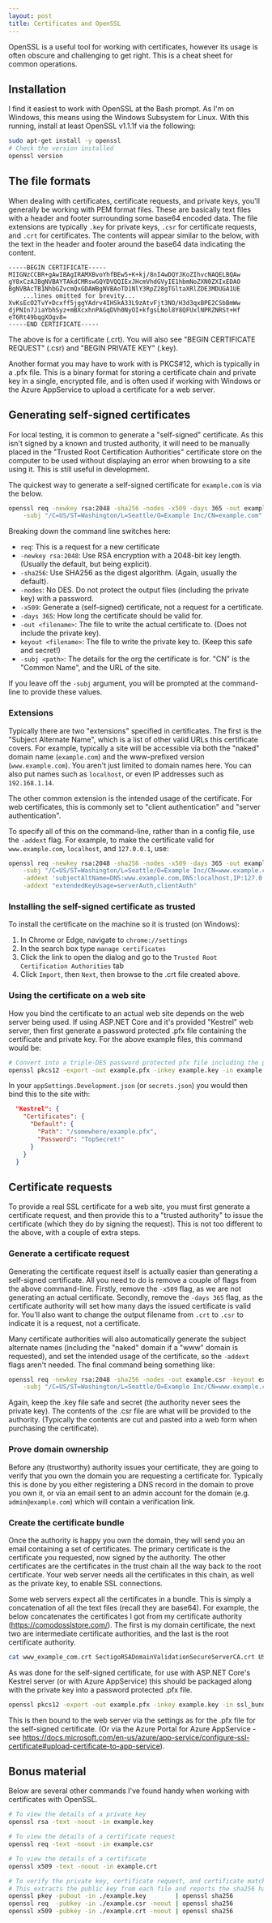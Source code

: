 ```yaml
---
layout: post
title: Certificates and OpenSSL
---
```


OpenSSL is a useful tool for working with certificates, however its usage is often obscure and
challenging to get right. This is a cheat sheet for common operations.

## Installation

I find it easiest to work with OpenSSL at the Bash prompt. As I'm on Windows, this means using the
Windows Subsystem for Linux. With this running, install at least OpenSSL v1.1.1f via the following:

```bash
sudo apt-get install -y openssl
# Check the version installed
openssl version
```

## The file formats

When dealing with certificates, certificate requests, and private keys, you'll generally be working
with PEM format files. These are basically text files with a header and footer surrounding some base64
encoded data. The file extensions are typically `.key` for private keys, `.csr` for certificate requests,
and `.crt` for certificates. The contents will appear similar to the below, with the text in the header
and footer around the base64 data indicating the content.

```
-----BEGIN CERTIFICATE-----
MIIGNzCCBR+gAwIBAgIRAMXBvoYhfBEw5+K+kj/8nI4wDQYJKoZIhvcNAQELBQAw
gY8xCzAJBgNVBAYTAkdCMRswGQYDVQQIExJHcmVhdGVyIE1hbmNoZXN0ZXIxEDAO
BgNVBAcTB1NhbGZvcmQxGDAWBgNVBAoTD1NlY3RpZ28gTGltaXRlZDE3MDUGA1UE
    ...lines omitted for brevity...
XvKsEcO2TvY+Dcxff5jggYAdrv4IHSkA33L9zAtvFjt3NO/H3d3qxBPE2CSbBmWw
djPNIn7JiaYbhSyz+mBXcxhnPAGqDVh0NyOI+kfgsLNol8Y8QFUxlNPRZNRSt+Hf
eT6Rt49bqgXOgv8=
-----END CERTIFICATE-----
```

The above is for a certificate (.crt). You will also see "BEGIN CERTIFICATE REQUEST" (.csr) and
"BEGIN PRIVATE KEY" (.key).

Another format you may have to work with is PKCS#12, which is typically in a .pfx file. This is a
binary format for storing a certificate chain and private key in a single, encrypted file, and is
often used if working with Windows or the Azure AppService to upload a certificate for a web server.

## Generating self-signed certificates

For local testing, it is common to generate a "self-signed" certificate. As this isn't signed by a
known and trusted authority, it will need to be manually placed in the "Trusted Root Certification
Authorities" certificate store on the computer to be used without displaying an error when browsing
to a site using it. This is still useful in development.

The quickest way to generate a self-signed certificate for `example.com` is via the below.

```bash
openssl req -newkey rsa:2048 -sha256 -nodes -x509 -days 365 -out example.crt -keyout example.key \
    -subj "/C=US/ST=Washington/L=Seattle/O=Example Inc/CN=example.com"
```

Breaking down the command line switches here:

- `req`: This is a request for a new certificate
- `-newkey rsa:2048`: Use RSA encryption with a 2048-bit key length. (Usually the default, but being explicit).
- `-sha256`: Use SHA256 as the digest algorithm. (Again, usually the default).
- `-nodes`: No DES. Do not protect the output files (including the private key) with a password.
- `-x509`: Generate a (self-signed) certificate, not a request for a certificate.
- `-days 365`: How long the certificate should be valid for.
- `-out <filename>`: The file to write the actual certificate to. (Does not include the private key).
- `keyout <filename>`: The file to write the private key to. (Keep this safe and secret!)
- `-subj <path>`: The details for the org the certificate is for. "CN" is the "Common Name", and the URL of the site.

If you leave off the `-subj` argument, you will be prompted at the command-line to provide these values.

### Extensions

Typically there are two "extensions" specified in certificates. The first is the "Subject Alternate Name",
which is a list of other valid URLs this certificate covers. For example, typically a site will be accessible
via both the "naked" domain name (`example.com`) and the www-prefixed version (`www.example.com`). You aren't
just limited to domain names here. You can also put names such as `localhost`, or even IP addresses such
as `192.168.1.14`.

The other common extension is the intended usage of the certificate. For web certificates, this is commonly
set to "client authentication" and "server authentication".

To specify all of this on the command-line, rather than in a config file, use the `-addext` flag. For example,
to make the certificate valid for `www.example.com`, `localhost`, and `127.0.0.1`, use:

```bash
openssl req -newkey rsa:2048 -sha256 -nodes -x509 -days 365 -out example.crt -keyout example.key \
    -subj "/C=US/ST=Washington/L=Seattle/O=Example Inc/CN=www.example.com" \
    -addext 'subjectAltName=DNS:www.example.com,DNS:localhost,IP:127.0.0.1' \
    -addext "extendedKeyUsage=serverAuth,clientAuth"
```

### Installing the self-signed certificate as trusted

To install the certificate on the machine so it is trusted (on Windows):

1. In Chrome or Edge, navigate to `chrome://settings`
2. In the search box type `manage certificates`
3. Click the link to open the dialog and go to the `Trusted Root Certification Authorities` tab
4. Click `Import`, then `Next`, then browse to the .crt file created above.

### Using the certificate on a web site

How you bind the certificate to an actual web site depends on the web server being used. If using
ASP.NET Core and it's provided "Kestrel" web server, then first generate a password protected .pfx
file containing the certificate and private key. For the above example files, this command would be:

```bash
# Convert into a triple-DES password protected pfx file including the private key (you be prompted for a password)
openssl pkcs12 -export -out example.pfx -inkey example.key -in example.crt -des3 -password
```

In your `appSettings.Development.json` (or `secrets.json`) you would then bind this to the site with:

```json
  "Kestrel": {
    "Certificates": {
      "Default": {
        "Path": "/somewhere/example.pfx",
        "Password": "TopSecret!"
      }
    }
  }
```

## Certificate requests

To provide a real SSL certificate for a web site, you must first generate a certificate request, and
then provide this to a "trusted authority" to issue the certificate (which they do by signing the request).
This is not too different to the above, with a couple of extra steps.

### Generate a certificate request

Generating the certificate request itself is actually easier than generating a self-signed certificate.
All you need to do is remove a couple of flags from the above command-line. Firstly, remove the `-x509`
flag, as we are not generating an actual certificate. Secondly, remove the `-days 365` flag, as the
certificate authority will set how many days the issued certificate is valid for. You'll also want to
change the output filename from `.crt` to `.csr` to indicate it is a request, not a certificate.

Many certificate authorities will also automatically generate the subject alternate names (including
the "naked" domain if a "www" domain is requested), and set the intended usage of the certificate,
so the `-addext` flags aren't needed. The final command being something like:

```bash
openssl req -newkey rsa:2048 -sha256 -nodes -out example.csr -keyout example.key \
    -subj "/C=US/ST=Washington/L=Seattle/O=Example Inc/CN=www.example.com"
```

Again, keep the .key file safe and secret (the authority never sees the private key). The contents
of the .csr file are what will be provided to the authority. (Typically the contents are cut and
pasted into a web form when purchasing the certificate).

### Prove domain ownership

Before any (trustworthy) authority issues your certificate, they are going to verify that you
own the domain you are requesting a certificate for. Typically this is done by you either registering
a DNS record in the domain to prove you own it, or via an email sent to an admin account for the domain
(e.g. `admin@example.com`) which will contain a verification link.

### Create the certificate bundle

Once the authority is happy you own the domain, they will send you an email containing a set of certificates.
The primary certificate is the certificate you requested, now signed by the authority. The other certificates
are the certificates in the trust chain all the way back to the root certificate. Your web server needs
all the certificates in this chain, as well as the private key, to enable SSL connections.

Some web servers expect all the certificates in a bundle. This is simply a concatenation of all the
text files (recall they are base64). For example, the below concatenates the certificates I got from
my certificate authority (<https://comodosslstore.com/>). The first is my domain certificate, the next
two are intermediate certificate authorities, and the last is the root certificate authority.

```bash
cat www_example_com.crt SectigoRSADomainValidationSecureServerCA.crt USERTrustRSAAAACA.crt AAACertificateServices.crt >> ssl_bundle.crt
```

As was done for the self-signed certificate, for use with ASP.NET Core's Kestrel server (or with Azure
AppService) this should be packaged along with the private key into a password protected .pfx file.

```bash
openssl pkcs12 -export -out example.pfx -inkey example.key -in ssl_bundle.crt -des3 -password
```

This is then bound to the web server via the settings as for the .pfx file for the self-signed certificate.
(Or via the Azure Portal for Azure AppService - see <https://docs.microsoft.com/en-us/azure/app-service/configure-ssl-certificate#upload-certificate-to-app-service>).

## Bonus material

Below are several other commands I've found handy when working with certificates with OpenSSL.

```bash
# To view the details of a private key
openssl rsa -text -noout -in example.key

# To view the details of a certificate request
openssl req -text -noout -in example.csr

# To view the details of a certificate
openssl x509 -text -noout -in example.crt

# To verify the private key, certificate request, and certificate match
# This extracts the public key from each file and reports the sha256 hash of it
openssl pkey -pubout -in ./example.key        | openssl sha256
openssl req  -pubkey -in ./example.csr -noout | openssl sha256
openssl x509 -pubkey -in ./example.crt -noout | openssl sha256
```
